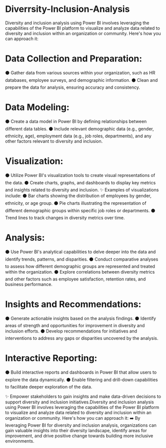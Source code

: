# Diverrsity-Inclusion-Analysis

Diversity and inclusion analysis using Power BI involves leveraging the capabilities of the Power BI platform to visualize and analyze data related to diversity and inclusion within an organization or community. Here's how you can approach it:

# Data Collection and Preparation:

⚫ Gather data from various sources within your organization, such as HR databases, employee surveys, and demographic information.
⚫ Clean and prepare the data for analysis, ensuring accuracy and consistency.
# Data Modeling:
⚫ Create a data model in Power BI by defining relationships between different data tables.
⚫ Include relevant demographic data (e.g., gender, ethnicity, age), employment data (e.g., job roles, departments), and any other factors relevant to diversity and inclusion.
# Visualization:
⚫ Utilize Power BI's visualization tools to create visual representations of the data.
⚫ Create charts, graphs, and dashboards to display key metrics and insights related to diversity and inclusion.
  ✨ Examples of visualizations include:
⚫ Bar charts showing the distribution of employees by gender, ethnicity, or age group.
⚫ Pie charts illustrating the representation of different demographic groups within specific job roles or departments.
⚫ Trend lines to track changes in diversity metrics over time.
# Analysis:
⚫ Use Power BI's analytical capabilities to delve deeper into the data and identify trends, patterns, and disparities.
⚫ Conduct comparative analyses to assess how different demographic groups are represented and treated within the organization.
⚫ Explore correlations between diversity metrics and other factors such as employee satisfaction, retention rates, and business performance.
# Insights and Recommendations:
⚫ Generate actionable insights based on the analysis findings.
⚫ Identify areas of strength and opportunities for improvement in diversity and inclusion efforts.
⚫ Develop recommendations for initiatives and interventions to address any gaps or disparities uncovered by the analysis.
# Interactive Reporting:
⚫ Build interactive reports and dashboards in Power BI that allow users to explore the data dynamically.
⚫ Enable filtering and drill-down capabilities to facilitate deeper exploration of the data.

✨ Empower stakeholders to gain insights and make data-driven decisions to support diversity and inclusion initiatives.Diversity and inclusion analysis using Power BI involves leveraging the capabilities of the Power BI platform to visualize and analyze data related to diversity and inclusion within an organization or community. Here's how you can approach it: 
➡️ By leveraging Power BI for diversity and inclusion analysis, organizations can gain valuable insights into their diversity landscape, identify areas for improvement, and drive positive change towards building more inclusive environments.

